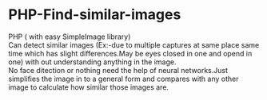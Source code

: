 # PHP-Find-similar-images
PHP ( with easy SimpleImage library) 
<br/>
Can detect similar images (Ex:-due to multiple captures at same place same time which has slight differences.May be eyes closed in one and opend in one) with out understanding anything in the image.<br/>
No face ditection or nothing need the help of neural networks.Just simplifies the image in to a general form and compares with any other image to calculate how similar those images are.
